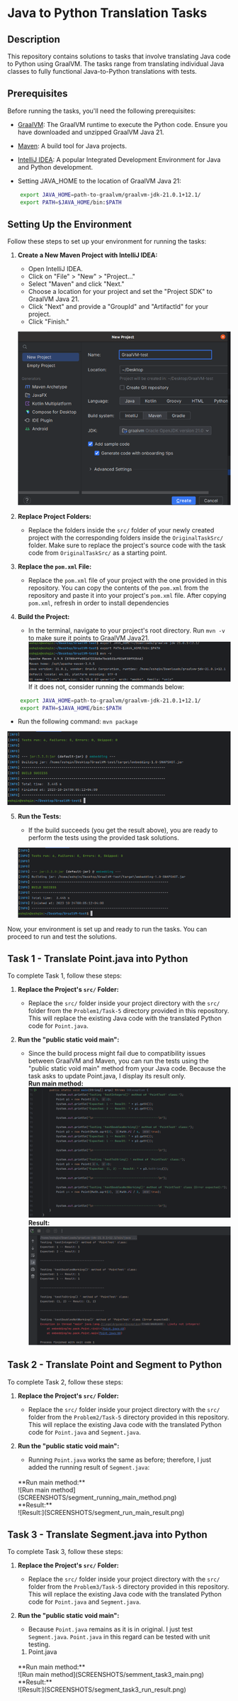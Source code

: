 # Java to Python Translation Tasks

## Description

This repository contains solutions to tasks that involve translating Java code to Python using GraalVM. The tasks range from translating individual Java classes to fully functional Java-to-Python translations with tests.

## Prerequisites

Before running the tasks, you'll need the following prerequisites:

- [GraalVM](https://www.graalvm.org/downloads): The GraalVM runtime to execute the Python code. Ensure you have downloaded and unzipped GraalVM Java 21.

- [Maven](https://maven.apache.org/docs/3.8.6/release-notes.html): A build tool for Java projects.

- [IntelliJ IDEA](https://www.jetbrains.com/idea/download/): A popular Integrated Development Environment for Java and Python development.

- Setting JAVA_HOME to the location of GraalVM Java 21:
```bash
    export JAVA_HOME=path-to-graalvm/graalvm-jdk-21.0.1+12.1/ 
    export PATH=$JAVA_HOME/bin:$PATH
```

## Setting Up the Environment

Follow these steps to set up your environment for running the tasks:

1. **Create a New Maven Project with IntelliJ IDEA:**

   - Open IntelliJ IDEA.
   - Click on "File" > "New" > "Project..."
   - Select "Maven" and click "Next."
   - Choose a location for your project and set the "Project SDK" to GraalVM Java 21.
   - Click "Next" and provide a "GroupId" and "ArtifactId" for your project.
   - Click "Finish."

   ![Create Maven Project](SCREENSHOTS/create_maven_project.png)

2. **Replace Project Folders:**

   - Replace the folders inside the `src/` folder of your newly created project with the corresponding folders inside the `OriginalTaskSrc/` folder. Make sure to replace the project's source code with the task code from `OriginalTaskSrc/` as a starting point.

3. **Replace the `pom.xml` File:**

   - Replace the `pom.xml` file of your project with the one provided in this repository. You can copy the contents of the `pom.xml` from the repository and paste it into your project's `pom.xml` file. After copying `pom.xml`, refresh in order to install dependencies

4. **Build the Project:**

   - In the terminal, navigate to your project's root directory. Run `mvn -v` to make sure it points to GraalVM Java21. <br>
   ![Create Maven Project](SCREENSHOTS/mvn_version_check.png) <br>
   If it does not, consider running the commands below:
```bash
    export JAVA_HOME=path-to-graalvm/graalvm-jdk-21.0.1+12.1/ 
    export PATH=$JAVA_HOME/bin:$PATH
```

   - Run the following command: `mvn package`

   ![Run the Tests](SCREENSHOTS/run_tests.png)

5. **Run the Tests:**

   - If the build succeeds (you get the result above), you are ready to perform the tests using the provided task solutions.

   ![Run the Tests](SCREENSHOTS/run_tests.png)

Now, your environment is set up and ready to run the tasks. You can proceed to run and test the solutions.


## Task 1 - Translate Point.java into Python

To complete Task 1, follow these steps:

1. **Replace the Project's `src/` Folder:**

    - Replace the `src/` folder inside your project directory with the `src/` folder from the `Problem1/Task-5` directory provided in this repository. This will replace the existing Java code with the translated Python code for `Point.java`.

2. **Run the "public static void main":**

    - Since the build process might fail due to compatibility issues between GraalVM and Maven, you can run the tests using the "public static void main" method from your Java code. Because the task asks to update Point.java, I display its result only. <br>
    **Run main method:**
    ![Run main method](SCREENSHOTS/run_main_method.png) <br>
    **Result:** <br>
    ![Result:](SCREENSHOTS/main_run_result.png)



## Task 2 - Translate Point and Segment to Python

To complete Task 2, follow these steps:

1. **Replace the Project's `src/` Folder:**

    - Replace the `src/` folder inside your project directory with the `src/` folder from the `Problem2/Task-5` directory provided in this repository. This will replace the existing Java code with the translated Python code for `Point.java` and `Segment.java`.

2. **Run the "public static void main":**

    - Running `Point.java` works the same as before; therefore, I just added the running result of `Segment.java`:
    <br>
    **Run main method:** <br>
    ![Run main method](SCREENSHOTS/segment_running_main_method.png) <br>
    **Result:** <br>
    ![Result:](SCREENSHOTS/segment_run_main_result.png)


## Task 3 - Translate Segment.java into Python

To complete Task 3, follow these steps:

1. **Replace the Project's `src/` Folder:**

    - Replace the `src/` folder inside your project directory with the `src/` folder from the `Problem3/Task-5` directory provided in this repository. This will replace the existing Java code with the translated Python code for `Point.java` and `Segment.java`.

2. **Run the "public static void main":**

    - Because `Point.java` remains as it is in original. I just test `Segment.java`. `Point.java` in this regard can be tested with unit testing.
    1. Point.java
    <br>
    **Run main method:** <br>
    ![Run main method](SCREENSHOTS/semment_task3_main.png) <br>
    **Result:** <br>
    ![Result:](SCREENSHOTS/segment_task3_run_result.png)
